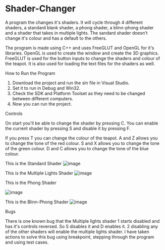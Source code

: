 # Shader-Changer
A program the changes it's shaders. It will cycle through 4 different shaders, a standard blank shader, a phong shader, a blinn-phong shader and a shader that takes in multiple lights. The sandard shader doesn't change it's colour and has a default to the others. 

The program is made using C++ and uses FreeGLUT and OpenGL for it's libraries. 
OpenGL is used to create the window and create the 3D graphics. 
FreeGLUT is used for the button inputs to change the shaders and colour of the teapot. It is also used for loading the text files for the shaders as well.

How to Run the Program
1. Download the project and run the sln file in Visual Studio.
2. Set it to run in Debug and Win32.
3. Check the SDK and Platform Toolset as they need to be changed between different computers. 
4. Now you can run the project.

Controls

On start you'll be able to change the shader by pressing C.
You can enable the current shader by pressing S and disable it by pressing F.

If you press T you can change the colour of the teapot. 
A and Z allows you to change the tone of the red colour.
S and X allows you to change the tone of the green colour.
D and C allows you to change the tone of the blue colour.

This is the Standard Shader
![image](https://user-images.githubusercontent.com/82277922/114283062-ba0d8f00-9a3f-11eb-8f17-ce1c450231fa.png)

This is the Multiple Lights Shader
![image](https://user-images.githubusercontent.com/82277922/114283087-eb865a80-9a3f-11eb-9f3a-51d0cc05933f.png)

This is the Phong Shader

![image](https://user-images.githubusercontent.com/82277922/114283101-f9d47680-9a3f-11eb-8275-cb591730c00a.png)

This is the Blinn-Phong Shader
![image](https://user-images.githubusercontent.com/82277922/114283125-1a9ccc00-9a40-11eb-9037-a450ccd63d47.png)

Bugs

There is one known bug that the Multiple lights shader 1 starts disabled and has it's controls reversed. So S disables it and D enables it. 2 disabling any of the other shaders will enable the multiple lights shader. I have taken actions to solve this bug using breakpoint, stepping through the program and using test cases. 
